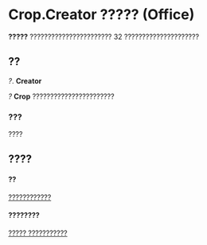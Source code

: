 
# Crop.Creator ????? (Office)

 **?????** ??????????????????????? 32 ?????????????????????


## ??

 _?_. **Creator**

 _?_ **Crop** ???????????????????????


### ???

????


## ????


#### ??


[????????????](21ac150e-0a8f-c77b-717f-bf38fbced5a3.md)
#### ????????


[????? ???????????](http://msdn.microsoft.com/library/bd31aced-3364-657b-a5cd-1edf21d67029%28Office.15%29.aspx)